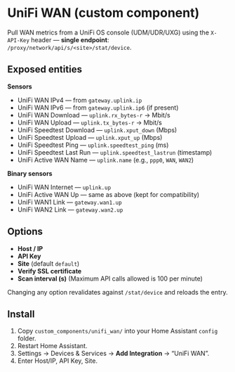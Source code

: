 # UniFi WAN (custom component)

Pull WAN metrics from a UniFi OS console (UDM/UDR/UXG) using the `X-API-Key` header — **single endpoint**: `/proxy/network/api/s/<site>/stat/device`.

## Exposed entities
**Sensors**
- UniFi WAN IPv4 — from `gateway.uplink.ip`
- UniFi WAN IPv6 — from `gateway.uplink.ip6` (if present)
- UniFi WAN Download — `uplink.rx_bytes-r` → Mbit/s
- UniFi WAN Upload — `uplink.tx_bytes-r` → Mbit/s
- UniFi Speedtest Download — `uplink.xput_down` (Mbps)
- UniFi Speedtest Upload — `uplink.xput_up` (Mbps)
- UniFi Speedtest Ping — `uplink.speedtest_ping` (ms)
- UniFi Speedtest Last Run — `uplink.speedtest_lastrun` (timestamp)
- UniFi Active WAN Name — `uplink.name` (e.g., `ppp0`, `WAN`, `WAN2`)

**Binary sensors**
- UniFi WAN Internet — `uplink.up`
- UniFi Active WAN Up — same as above (kept for compatibility)
- UniFi WAN1 Link — `gateway.wan1.up`
- UniFi WAN2 Link — `gateway.wan2.up`

## Options
- **Host / IP**
- **API Key**
- **Site** (default `default`)
- **Verify SSL certificate**
- **Scan interval (s)** (Maximum API calls allowed is 100 per minute)

Changing any option revalidates against `/stat/device` and reloads the entry.

## Install
1. Copy `custom_components/unifi_wan/` into your Home Assistant `config` folder.
2. Restart Home Assistant.
3. Settings → Devices & Services → **Add Integration** → “UniFi WAN”.
4. Enter Host/IP, API Key, Site.

